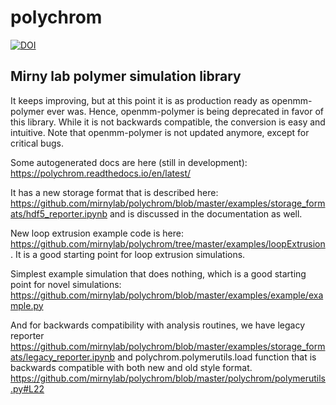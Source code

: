 # polychrom

[![DOI](https://zenodo.org/badge/178608195.svg)](https://zenodo.org/badge/latestdoi/178608195)

## Mirny lab polymer simulation library

It keeps improving, but at this point it is as production ready as openmm-polymer ever was. 
Hence, openmm-polymer is being deprecated in favor of this library. 
While it is not backwards compatible, the conversion is easy and intuitive. 
Note that openmm-polymer is not updated anymore, except for critical bugs. 

Some autogenerated docs are here (still in development): 
https://polychrom.readthedocs.io/en/latest/

It has a new storage format that is described here: 
https://github.com/mirnylab/polychrom/blob/master/examples/storage_formats/hdf5_reporter.ipynb and is discussed in the documentation as well. 

New loop extrusion example code is here: 
https://github.com/mirnylab/polychrom/tree/master/examples/loopExtrusion . It is a good starting point for loop extrusion simulations. 

Simplest example simulation that does nothing, which is a good starting point for novel simulations: 
https://github.com/mirnylab/polychrom/blob/master/examples/example/example.py

And for backwards compatibility with analysis routines, we have legacy reporter
https://github.com/mirnylab/polychrom/blob/master/examples/storage_formats/legacy_reporter.ipynb
and polychrom.polymerutils.load function that is backwards compatible with both new and old style 
format. https://github.com/mirnylab/polychrom/blob/master/polychrom/polymerutils.py#L22
